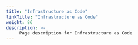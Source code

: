 ```yaml
---
title: "Infrastructure as Code"
linkTitle: "Infrastructure as Code"
weight: 86
description: >-
     Page description for Infrastructure as Code
---
```


